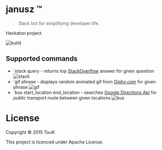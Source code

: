 # janusz &trade;
> Slack bot for simplifying developer life.

Hackaton project. 

![build](https://img.shields.io/circleci/project/TouK/janusz.svg?style=flat)

## Supported commands

- \`stack query - returns top [StackOverflow](http://stackoverflow.com/) answer for given question
![stack](http://i.imgur.com/ORBQ8eL.png)
- \`gif phrase - displays random animated gif from [Giphy.com](http://giphy.com/) for given phrase
![gif](http://i.imgur.com/bn7jWkb.png)
- \`bus start_location end_location - searches [Google Directions Api](https://developers.google.com/maps/documentation/directions/) for public transport route between given locations
![bus](http://i.imgur.com/ldnS8sg.png)

# License
Copyright © 2015 TouK

This project is licenced under Apache License.
